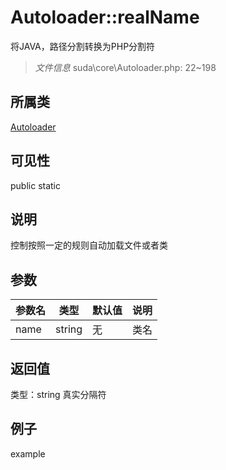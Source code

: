 # Autoloader::realName
将JAVA，路径分割转换为PHP分割符
> *文件信息* suda\core\Autoloader.php: 22~198
## 所属类 

[Autoloader](../Autoloader.md)

## 可见性

  public  static
## 说明

控制按照一定的规则自动加载文件或者类

## 参数

| 参数名 | 类型 | 默认值 | 说明 |
|--------|-----|-------|-------|
| name |  string | 无 |  类名 |

## 返回值
类型：string
 真实分隔符

## 例子

example